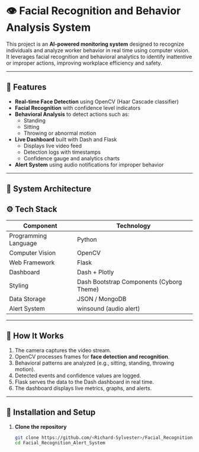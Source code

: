 # 👁️ Facial Recognition and Behavior Analysis System

This project is an **AI-powered monitoring system** designed to recognize individuals and analyze worker behavior in real time using computer vision. It leverages facial recognition and behavioral analytics to identify inattentive or improper actions, improving workplace efficiency and safety.

---

## 🚀 Features
- **Real-time Face Detection** using OpenCV (Haar Cascade classifier)
- **Facial Recognition** with confidence level indicators
- **Behavioral Analysis** to detect actions such as:
  - Standing
  - Sitting
  - Throwing or abnormal motion
- **Live Dashboard** built with Dash and Flask
  - Displays live video feed
  - Detection logs with timestamps
  - Confidence gauge and analytics charts
- **Alert System** using audio notifications for improper behavior

---

## 🧩 System Architecture

## ⚙️ Tech Stack
| Component | Technology |
|------------|-------------|
| Programming Language | Python |
| Computer Vision | OpenCV |
| Web Framework | Flask |
| Dashboard | Dash + Plotly |
| Styling | Dash Bootstrap Components (Cyborg Theme) |
| Data Storage | JSON / MongoDB |
| Alert System | winsound (audio alert) |

---

## 🧠 How It Works
1. The camera captures the video stream.
2. OpenCV processes frames for **face detection and recognition**.
3. Behavioral patterns are analyzed (e.g., sitting, standing, throwing motion).
4. Detected events and confidence values are logged.
5. Flask serves the data to the Dash dashboard in real time.
6. The dashboard displays live metrics, graphs, and alerts.

---

## 🧩 Installation and Setup

1. **Clone the repository**
   ```bash
   git clone https://github.com/<Richard-Sylvester>/Facial_Recognition_Alert_System.git
   cd Facial_Recognition_Alert_System

